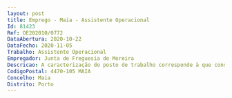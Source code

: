 ```yaml
--- 
layout: post
title: Emprego - Maia - Assistente Operacional
Id: 81423
Ref: OE202010/0772
DataAbertura: 2020-10-22
DataFecho: 2020-11-05
Trabalho: Assistente Operacional
Empregador: Junta de Freguesia de Moreira
Descricao: A caracterização do posto de trabalho corresponde à que consta do anexo à LTFP para a carreira de assistente operacional, a que se refere o artigo 88.º da referida Lei, aprovada pelo artigo 2.º da Lei n.º 35 2014, de 20 de junho, e à execução das seguintes atividades  Realizar a condução da viatura que disponibiliza o transporte gratuito aos Moreirenses  Desempenho de funções de natureza administrativa, nomeadamente, atendimento ao balcão, atendimento do telefone e fax  Assegurar o expediente geral  Promover a divulgação das atividades da Junta.
CodigoPostal: 4470-105 MAIA
Concelho: Maia
Distrito: Porto
--- 
```

